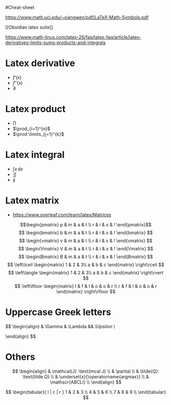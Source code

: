 #Cheat-sheet 

https://www.math.uci.edu/~xiangwen/pdf/LaTeX-Math-Symbols.pdf

[[Obsidian latex suite]]

https://www.math-linux.com/latex-26/faq/latex-faq/article/latex-derivatives-limits-sums-products-and-integrals

# Latex derivative
- $f’(x)$
- $f’’(x)$
- $\partial$

# Latex product
- $\prod$
- $\prod_{i=1}^{n}$
- $\prod \limits_{j=1}^{k}$

# Latex integral
- $\int x \, dx$
- $\iint$
- $\oint$

# Latex matrix

- https://www.overleaf.com/learn/latex/Matrices

$$\begin{pmatrix}
p & m & a & t \\
r & i & x & !
\end{pmatrix}$$
$$
\begin{bmatrix}
b & m & a & t \\
r & i & x & !
\end{bmatrix}
$$
$$
\begin{vmatrix}
v & m & a & t \\
r & i & x & !
\end{vmatrix}
$$
$$
\begin{Vmatrix}
V & m & a & t \\
r & i & x & !
\end{Vmatrix}
$$
$$
\begin{Bmatrix}
B & m & a & t \\
r & i & x & !
\end{Bmatrix}
$$
$$
\left\lceil  
\begin{matrix}  
1 & 2 & 3\\  
a & b & c  
\end{matrix}  
\right\rceil
$$
$$
\left\langle  
\begin{matrix}  
1 & 2 & 3\\  
a & b & c  
\end{matrix}  
\right\rvert
$$
$$
\left\lfloor
\begin{matrix}
l & f & l & o & o & r \\
r & f & l & o & o & r
\end{matrix}
\right\rfloor
$$
# Uppercase Greek letters
$$
\begin{align}
& \Gamma & \Lambda && \Upsilon  \\

\end{align}
$$

# Others
$$
\begin{align}
& \mathcal{J} :\text{mcal J}  \\
& \partial  \\
& \tilde{Q}: \text{tilde Q} \\
& \underset{x}{\operatorname{argmax}}  \\
& \mathscr{ABCLl} \\
\end{align}
$$



$$
\begin{tabular}{ l | c | r }
  1 & 2 & 3 \\
  4 & 5 & 6 \\
  7 & 8 & 9 \\
\end{tabular}
$$